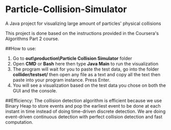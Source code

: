 # Particle-Collision-Simulator
A Java project for visualizing large amount of particles' physical collisions

This project is done based on the instructions provided in the Coursera's Algorithms Part 2 course.

##How to use:
1. Go to **out\production\Particle Collision Simulator** folder
2. Open **CMD** or **Bash** here then type **Java Main** to run the visualization
3. The program will wait for you to paste the test data, go into the folder **collider/testset/** then open any file as a text and copy all the text then paste into your program instance. Press Enter.
4. You will see a visualization based on the test data you chose on both the GUI and the console.


##Efficiency:
The collision detection algorithm is efficient because we use Binary Heap to store events and pop the earliest event to be done at each instant in time instead of doing time-driven discrete detection. We are doing event-driven continuous detection with perfect collision detection and fast computation.


